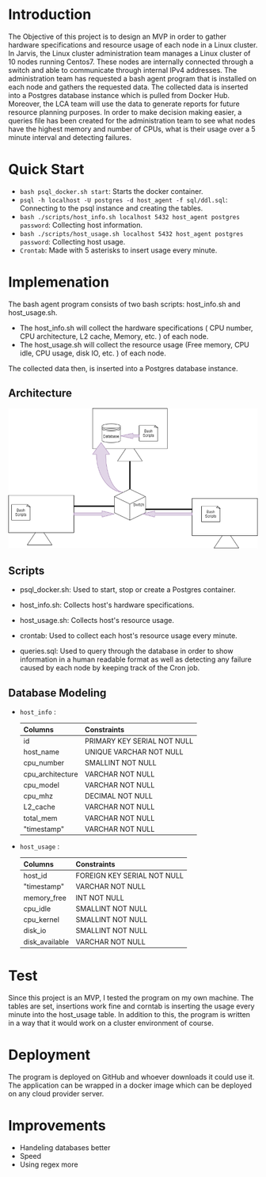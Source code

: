 
# Introduction
The Objective of this project is to design an MVP in order to gather hardware specifications and resource usage of each node in a Linux cluster. In Jarvis, the Linux cluster administration team manages a Linux cluster of 10 nodes running Centos7. These nodes are internally connected through a switch and able to communicate through internal IPv4 addresses. The administration team has requested a bash agent program that is installed on each node and gathers the requested data. The collected data is inserted into a Postgres database instance which is pulled from Docker Hub. Moreover, the LCA team will use the data to generate reports for future resource planning purposes. In order to make decision making easier, a queries file has been created for the administration team to see what nodes have the highest memory and number of CPUs, what is their usage over a 5 minute interval and detecting failures. 

# Quick Start

- `bash psql_docker.sh start`: Starts the docker container.
- `psql -h localhost -U postgres -d host_agent -f sql/ddl.sql`: Connecting to the psql instance and creating the tables.
- `bash ./scripts/host_info.sh localhost 5432 host_agent postgres password`: Collecting host information.
- `bash ./scripts/host_usage.sh localhost 5432 host_agent postgres password`: Collecting host usage.
- `Crontab`: Made with 5 asterisks to insert usage every minute.

# Implemenation
The bash agent program consists of two bash scripts: host_info.sh and host_usage.sh.
- The host_info.sh will collect the hardware specifications ( CPU number, CPU architecture, L2 cache, Memory, etc. )  of each node.
- The host_usage.sh will collect the resource usage (Free memory, CPU idle, CPU usage, disk IO, etc. ) of each node.

The collected data then, is inserted into a Postgres database instance.
## Architecture
![my image](./assets/Architecture.drawio.png)

## Scripts
- psql_docker.sh: Used to start, stop or create a Postgres container.

- host_info.sh: Collects host's hardware specifications.

- host_usage.sh: Collects host's resource usage.

- crontab: Used to collect each host's resource usage every minute.

- queries.sql: Used to query through the database in order to show information in a human readable format as well as detecting any failure caused by each node by keeping track of the Cron job.

## Database Modeling

- `host_info` :

  | Columns          | Constraints                 |
  |------------------|-----------------------------|  
  | id               | PRIMARY KEY SERIAL NOT NULL |
  | host_name        | UNIQUE VARCHAR NOT NULL     |
  | cpu_number       | SMALLINT NOT NULL           |
  | cpu_architecture | VARCHAR NOT NULL            |
  | cpu_model        | VARCHAR NOT NULL            |
  | cpu_mhz          | DECIMAL NOT NULL            |
  | L2_cache         | VARCHAR NOT NULL            |
  | total_mem        | VARCHAR NOT NULL            |
  | "timestamp"      | VARCHAR NOT NULL            |

- `host_usage` :

  | Columns        | Constraints                 |
  |----------------|-----------------------------|  
  | host_id        | FOREIGN KEY SERIAL NOT NULL |
  | "timestamp"    | VARCHAR NOT NULL            |
  | memory_free    | INT NOT NULL                |
  | cpu_idle       | SMALLINT NOT NULL           |
  | cpu_kernel     | SMALLINT NOT NULL           |
  | disk_io        | SMALLINT NOT NULL           |
  | disk_available | VARCHAR NOT NULL            |


# Test
Since this project is an MVP, I tested the program on my own machine. The tables are set, insertions work fine and corntab is inserting the usage every minute into the host_usage table. In addition to this, the program is written in a way that it would work on a cluster environment of course.

# Deployment
The program is deployed on GitHub and whoever downloads it could use it. The application can be wrapped in a docker image which can be deployed on any cloud provider server.

# Improvements
- Handeling databases better
- Speed
- Using regex more
